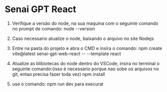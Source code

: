 # Senai GPT React


1. Verifique a versão do node, na sua maquina com o seguinte comando no prompt de comando:
node --version

2. Caso necessario atualize o node, baixando o arquivo no site Nodejs
   
3. Entre na pasta do projeto e abra o CMD e insira o comando:
npm create vite@latest senai-gpt-web-react -- --template react

4. Atualize as blibiotecas do node dentro do VSCode, insira no terminal o seguinte comando:(isso é necessario porque nao sobe os arquivos no git, entao precisa fazer toda vez)
npm install

5. use o comando: npm run dev
para execurat
